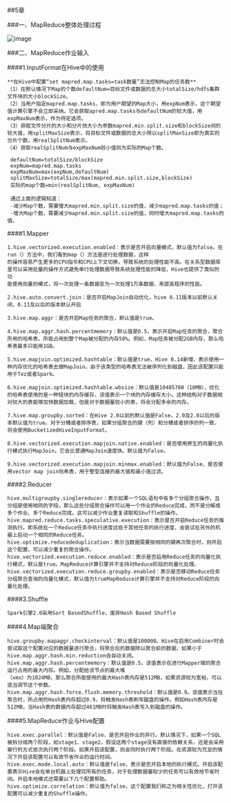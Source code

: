 ##5章


###一、MapReduce整体处理过程

![image](https://github.com/Tandoy/Bigdata-learn/blob/master/Hive/images/MapReduce整体处理过程.png)

###二、MapReduce作业输入

####1.InputFormat在Hive中的使用

    **在Hive中配置“set mapred.map.tasks=task数量”无法控制Map的任务数**
    （1）在默认情况下Map的个数defaultNum=目标文件或数据的总大小totalSize/hdfs集群文件块的大小blockSize。
    （2）当用户指定mapred.map.tasks，即为用户期望的Map大小，用expNum表示，这个期望值计算引擎不会立即采纳，它会获取apred.map.tasks与defaultNum的较大值，用expMaxNum表示，作为待定选项。
    （3）获取文件分片的大小和分片快大小为参数mapred.min.split.size和blockSize间的较大值，用splitMaxSize表示，将目标文件或数据的总大小除以splitMaxSize即为真实的分片个数，用realSplitNum表示。
    （4）获取realSplitNum与expMaxNum较小值则为实际的Map个数。
    
     defaultNum=totalSize/blockSize
     expNum=mapred.map.tasks
     expMaxNum=max(expNum,defaultNum)
     splitMaxSize=totalSize/max(mapred.min.split.size,blockSize)
     实际的map个数=min(realSplitNum, expMaxNum)
     
     通过上面的逻辑知道：
     ·减少Map个数，需要增大mapred.min.split.size的值，减少mapred.map.tasks的值；
     ·增大Map个数，需要减少mapred.min.split.size的值，同时增大mapred.map.tasks的值。
     
####1.Mapper

    1.hive.vectorized.execution.enabled：表示是否开启向量模式，默认值为false。在run（）方法中，我们看到map（）方法是逐行处理数据，这样
    的操作容易产生更多的CPU指令和CPU上下文切换，导致系统的处理性能不高。在关系型数据库里可以采用批量的操作方式避免单行处理数据导致系统处理性能的降低，Hive也提供了类似的功
    能使用向量的模式，将一次处理一条数据变为一次处理1万条数据，来提高程序的性能。
    
    2.hive.auto.convert.join：是否开启MapJoin自动优化，hive 0.11版本以前默认关闭，0.11及以后的版本默认开启
    
    3.hive.map.aggr：是否开启Map任务的聚合，默认值是true。
    
    4.hive.map.aggr.hash.percentmemory：默认值是0.5，表示开启Map任务的聚合，聚合所用的哈希表，所能占用到整个Map被分配的内存50%。例如，Map任务被分配2GB内存，那么哈希表最多只能用1GB。
    
    5.hive.mapjoin.optimized.hashtable：默认值是true，Hive 0.14新增，表示使用一种内存优化的哈希表去做MapJoin。由于该类型的哈希表无法被序列化到磁盘，因此该配置只能用于Tez或者Spark。
    
    6.hive.mapjoin.optimized.hashtable.wbsize：默认值是10485760（10MB），优化的哈希表使用的是一种链块的内存缓存，该值表示一个块的内存缓存大小。这种结构对于数据相对较大的表能够加快数据加载，但是对于数据量较小的表，将会分配多余的内存。
    
    7.hive.map.groupby.sorted：在Hive 2.0以前的默认值是False，2.0及2.0以后的版本默认值为true。对于分桶或者排序表，如果分组聚合的键（列）和分桶或者排序的列一致，将会使用BucketizedHiveInputFormat。
    
    8.hive.vectorized.execution.mapjoin.native.enabled：是否使用原生的向量化执行模式执行MapJoin，它会比普通MapJoin速度快。默认值为False。
    
    9.hive.vectorized.execution.mapjoin.minmax.enabled：默认值为False，是否使用vector map join哈希表，用于整型连接的最大值和最小值过滤。
    
####2.Reducer

    hive.multigroupby.singlereducer：表示如果一个SQL语句中有多个分组聚合操作，且分组是使用相同的字段，那么这些分组聚合操作可以用一个作业的Reduce完成，而不是分解成多个作业、多个Reduce完成。这可以减少作业重复读取和Shuffle的操作。
    hive.mapred.reduce.tasks.speculative.execution：表示是否开启Reduce任务的推测执行。即系统在一个Reduce任务中执行进度远低于其他任务的执行进度，会尝试在另外的机器上启动一个相同的Reduce任务。
    hive.optimize.reducededuplication：表示当数据需要按相同的键再次聚合时，则开启这个配置，可以减少重复的聚合操作。
    hive.vectorized.execution.reduce.enabled：表示是否启用Reduce任务的向量化执行模式，默认是true。MapReduce计算引擎并不支持对Reduce阶段的向量化处理。
    hive.vectorized.execution.reduce.groupby.enabled：表示是否移动Reduce任务分组聚合查询的向量化模式，默认值为trueMapReduce计算引擎并不支持对Reduce阶段的向量化处理。

####3.Shuffle

    Spark引擎2.0采用Sort BasedShuffle，废弃Hash Based Shuffle
    
####4.Map端聚合

    hive.groupby.mapaggr.checkinterval：默认值是100000。Hive在启用Combiner时会尝试取这个配置对应的数据量进行聚合，将聚合后的数据除以聚合前的数据，如果小于hive.map.aggr.hash.min.reduction会自动关闭。
    hive.map.aggr.hash.percentmemory：默认值是0.5。该值表示在进行Mapper端的聚合运行占用的最大内存。例如，分配给该节点的最大堆
    （xmx）为1024MB，那么聚合所能使用的最大Hash表内存是512MB，如果资源较为宽裕，可以适当调节这个参数。
    hive.map.aggr.hash.force.flush.memory.threshold：默认值是0.9。该值表示当在聚合时，所占用的Hash表内存超过0.9，将触发Hash表刷写磁盘的操作。例如Hash表内存是512MB，当Hash表的数据内存超过461MB时将触发Hash表写入到磁盘的操作。

    
####5.MapReduce作业与Hive配置

    hive.exec.parallel：默认值是False，是否开启作业的并行。默认情况下，如果一个SQL被拆分成两个阶段，如stage1、stage2，假设这两个stage没有直接的依赖关系，还是会采用窜行的方式依次执行两个阶段。如果开启该配置，则会同时执行两个阶段。在资源较为充足的情况下开启该配置可以有效节省作业的运行时间。
    hive.exec.mode.local.auto：默认值是false，表示是否开启本地的执行模式。开启该配置表示Hive会在单台机器上处理完所有的任务，对于处理数据量较少的任务可以有效地节省时间。开启本地模式还需要以下几个配置帮助。
    hive.optimize.correlation：默认值为false，这个配置我们称之为相关性优化，打开该配置可以减少重复的Shuffle操作。